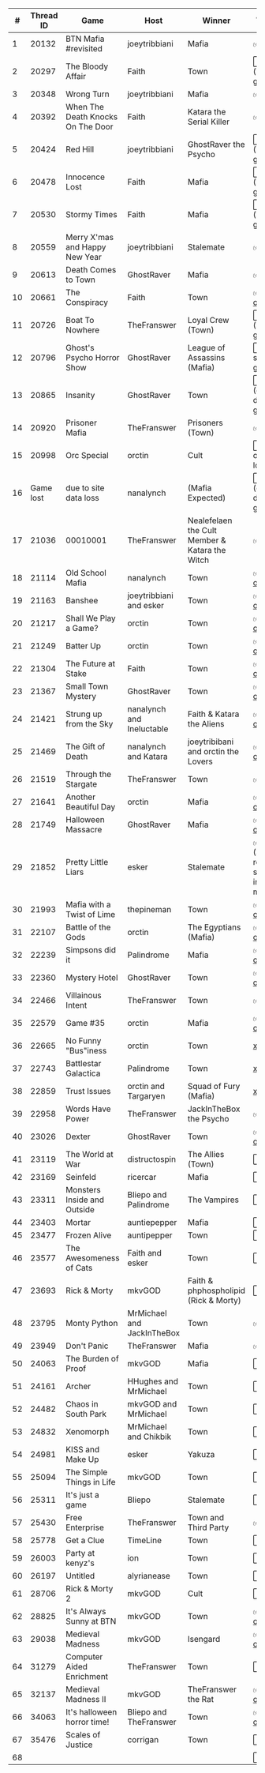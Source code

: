 | # | Thread ID | Game | Host | Winner | Archive Status |
| ------------- | ------------- | ------------- | ------------- | ------------- | ------------- |
| 1 | 20132 | BTN Mafia #revisited | joeytribbiani | Mafia | :white_check_mark:  [text](../../../raw/main/btn/1/spreadsheet.md) | 
| 2 | 20297 | The Bloody Affair | Faith | Town | :white_large_square: (image gone) |
| 3 | 20348 | Wrong Turn | joeytribbiani | Mafia | :white_check_mark: [png](../../../raw/main/btn/3/spreadsheet.png) |
| 4 | 20392 | When The Death Knocks On The Door | Faith | Katara the Serial Killer | :white_check_mark: [png](../../../raw/main/btn/4/spreadsheet.png) |
| 5 | 20424 | Red Hill | joeytribbiani | GhostRaver the Psycho | :white_large_square: (image gone) |
| 6 | 20478 | Innocence Lost | Faith | Mafia | :white_large_square: (image gone) |
| 7 | 20530 | Stormy Times | Faith | Mafia | :white_large_square: (image gone) |
| 8 | 20559 | Merry X'mas and Happy New Year | joeytribbiani | Stalemate | :white_check_mark: [png](../../../raw/main/btn/8/spreadsheet.png) |
| 9 | 20613 | Death Comes to Town | GhostRaver | Mafia | :white_check_mark: [png](../../../raw/main/btn/9/spreadsheet.png) |
| 10 | 20661 | The Conspiracy | Faith | Town | :white_check_mark: [xlsx](../../../raw/main/btn/10/spreadsheet.xlsx) \| [ods](../../../raw/main/btn/10/spreadsheet.ods) |
| 11 | 20726 | Boat To Nowhere | TheFranswer | Loyal Crew (Town) | :white_large_square: (image gone) |
| 12 | 20796 | Ghost's Psycho Horror Show | GhostRaver | League of Assassins (Mafia) | :white_large_square: (file share gone) |
| 13 | 20865 | Insanity | GhostRaver | Town | :white_large_square: (google drive gone) |
| 14 | 20920 | Prisoner Mafia | TheFranswer | Prisoners (Town) | :white_check_mark: [xls](../../../raw/main/btn/14/spreadsheet.xls) |
| 15 | 20998 | Orc Special | orctin | Cult | :white_large_square: (end of game lost) |
| 16 | Game lost | due to site data loss | nanalynch | (Mafia Expected) | :white_large_square: (google drive gone) |
| 17 | 21036 | 00010001 | TheFranswer | Nealefelaen the Cult Member & Katara the Witch | :white_check_mark: [xls](../../../raw/main/btn/17/spreadsheet.xls) |
| 18 | 21114 | Old School Mafia | nanalynch | Town | :white_check_mark: [xlsx](../../../raw/main/btn/18/spreadsheet.xlsx) \| [ods](../../../raw/main/btn/18/spreadsheet.ods) |
| 19 | 21163 | Banshee | joeytribbiani and esker | Town | :white_check_mark: [xlsx](../../../raw/main/btn/19/spreadsheet.xlsx) \| [ods](../../../raw/main/btn/19/spreadsheet.ods) |
| 20 | 21217 | Shall We Play a Game? | orctin | Town | :white_check_mark: [xlsx](../../../raw/main/btn/20/spreadsheet.xlsx) \| [ods](../../../raw/main/btn/20/spreadsheet.ods) |
| 21 | 21249 | Batter Up | orctin | Town | :white_check_mark: [xlsx](../../../raw/main/btn/21/spreadsheet.xlsx) \| [ods](../../../raw/main/btn/21/spreadsheet.ods) |
| 22 | 21304 | The Future at Stake | Faith | Town | :white_check_mark: [xlsx](../../../raw/main/btn/22/spreadsheet.xlsx) \| [ods](../../../raw/main/btn/22/spreadsheet.ods) |
| 23 | 21367 | Small Town Mystery | GhostRaver | Town | :white_check_mark: [xlsx](../../../raw/main/btn/23/spreadsheet.xlsx) \| [ods](../../../raw/main/btn/23/spreadsheet.ods) |
| 24 | 21421 | Strung up from the Sky | nanalynch and Ineluctable | Faith & Katara the Aliens | :white_check_mark: [xlsx](../../../raw/main/btn/24/spreadsheet.xlsx) \| [ods](../../../raw/main/btn/24/spreadsheet.ods) |
| 25 | 21469 | The Gift of Death | nanalynch and Katara | joeytribibani and orctin the Lovers | :white_check_mark: [xlsx](../../../raw/main/btn/25/spreadsheet.xlsx) \| [ods](../../../raw/main/btn/25/spreadsheet.ods) |
| 26 | 21519 | Through the Stargate | TheFranswer | Town | :white_check_mark: [xls](../../../raw/main/btn/26/spreadsheet.xls) |
| 27 | 21641 | Another Beautiful Day | orctin | Mafia | :white_check_mark: [xlsx](../../../../raw/main/btn/27/spreadsheet.xlsx) \| [ods](../../../../raw/main/btn/27/spreadsheet.ods) |
| 28 | 21749 | Halloween Massacre | GhostRaver | Mafia | :white_check_mark: [xlsx](../../../../raw/main/btn/28/spreadsheet.xlsx) \| [ods](../../../../raw/main/btn/28/spreadsheet.ods) |
| 29 | 21852 | Pretty Little Liars | esker | Stalemate | :white_check_mark: [ods](../../../../raw/main/btn/29/spreadsheet.ods) (SS recreated so some info missing) |
| 30 | 21993 | Mafia with a Twist of Lime | thepineman | Town | :white_check_mark: [xlsx](../../../../raw/main/btn/30/spreadsheet.xlsx) \| [ods](../../../../raw/main/btn/30/spreadsheet.ods) |
| 31 | 22107 | Battle of the Gods | orctin | The Egyptians (Mafia) | :white_check_mark: [xlsx](../../../../raw/main/btn/31/spreadsheet.xlsx) \| [ods](../../../../raw/main/btn/31/spreadsheet.ods) |
| 32 | 22239 | Simpsons did it | Palindrome | Mafia | :white_check_mark: [xlsx](../../../../raw/main/btn/32/spreadsheet.xlsx) \| [ods](../../../../raw/main/btn/32/spreadsheet.ods) |
| 33 | 22360 | Mystery Hotel | GhostRaver | Town | :white_check_mark: [xlsx](../../../../raw/main/btn/33/spreadsheet.xlsx) \| [ods](../../../../raw/main/btn/33/spreadsheet.ods) |
| 34 | 22466 | Villainous Intent | TheFranswer | Town | :white_check_mark: [xls](../../../raw/main/btn/34/spreadsheet.xls) |
| 35 | 22579 | Game #35 | orctin | Mafia | :white_check_mark: [xlsx](../../../../raw/main/btn/35/spreadsheet.xlsx) \| [ods](../../../../raw/main/btn/35/spreadsheet.ods) |
| 36 | 22665 | No Funny "Bus"iness | orctin | Town | [xlsx](../../../../raw/main/btn/36/spreadsheet.xlsx) \| [ods](../../../../raw/main/btn/36/spreadsheet.ods) |
| 37 | 22743 | Battlestar Galactica | Palindrome | Town | [xlsx](../../../../raw/main/btn/37/spreadsheet.xlsx) \| [ods](../../../../raw/main/btn/37/spreadsheet.ods) |
| 38 | 22859 | Trust Issues | orctin and Targaryen | Squad of Fury (Mafia) | [xlsx](../../../../raw/main/btn/38/spreadsheet.xlsx) \| [ods](../../../../raw/main/btn/38/spreadsheet.ods) |
| 39 | 22958 | Words Have Power | TheFranswer | JackInTheBox the Psycho | :white_check_mark: [xls](../../../raw/main/btn/39/spreadsheet.xls) |
| 40 | 23026 | Dexter | GhostRaver | Town | :white_check_mark: [xlsx](../../../../raw/main/btn/40/spreadsheet.xlsx) \| [ods](../../../../raw/main/btn/40/spreadsheet.ods) |
| 41 | 23119 | The World at War | distructospin | The Allies (Town) | :white_large_square: |
| 42 | 23169 | Seinfeld | ricercar | Mafia | :white_large_square: |
| 43 | 23311 | Monsters Inside and Outside | Bliepo and Palindrome | The Vampires | :white_large_square: |
| 44 | 23403 | Mortar | auntiepepper | Mafia | :white_large_square: |
| 45 | 23477 | Frozen Alive | auntipepper | Town | :white_large_square: |
| 46 | 23577 | The Awesomeness of Cats | Faith and esker | Town | :white_large_square: |
| 47 | 23693 | Rick & Morty | mkvGOD | Faith & phphospholipid (Rick & Morty) | :white_large_square: |
| 48 | 23795 | Monty Python | MrMichael and JackInTheBox | Town | :white_check_mark: [xlsx](../../../raw/main/btn/48/spreadsheet.xlsx) |
| 49 | 23949 | Don't Panic | TheFranswer | Mafia | :white_check_mark: [xls](../../../raw/main/btn/49/spreadsheet.xls) |
| 50 | 24063 | The Burden of Proof | mkvGOD | Mafia | :white_large_square: |
| 51 | 24161 | Archer | HHughes and MrMichael | Town | :white_large_square: |
| 52 | 24482 | Chaos in South Park | mkvGOD and MrMichael | Town | :white_large_square: |
| 53 | 24832 | Xenomorph | MrMichael and Chikbik | Town | :white_large_square: |
| 54 | 24981 | KISS and Make Up | esker | Yakuza | :white_large_square: |
| 55 | 25094 | The Simple Things in Life | mkvGOD | Town | :white_large_square: |
| 56 | 25311 | It's just a game | Bliepo | Stalemate | :white_large_square: |
| 57 | 25430 | Free Enterprise | TheFranswer | Town and Third Party | :white_check_mark: [xls](../../../raw/main/btn/57/spreadsheet.xls) |
| 58 | 25778 | Get a Clue | TimeLine | Town | :white_large_square: |
| 59 | 26003 | Party at kenyz's | ion | Town | :white_large_square: |
| 60 | 26197 | Untitled | alyrianease | Town | :white_large_square: |
| 61 | 28706 | Rick & Morty 2 | mkvGOD | Cult | :white_large_square: |
| 62 | 28825 | It's Always Sunny at BTN | mkvGOD | Town | :white_check_mark: [xlsx](../../../raw/main/btn/62/spreadsheet.xlsx) \| [ods](../../../raw/main/btn/62/spreadsheet.ods) |
| 63 | 29038 | Medieval Madness | mkvGOD | Isengard | :white_check_mark: [xlsx](../../../raw/main/btn/63/spreadsheet.xlsx) \| [ods](../../../raw/main/btn/63/spreadsheet.ods) |
| 64 | 31279 | Computer Aided Enrichment | TheFranswer | Town | :white_large_square: |
| 65 | 32137 | Medieval Madness II | mkvGOD | TheFranswer the Rat | :white_check_mark: [xlsx](../../../raw/main/btn/65/spreadsheet.xlsx) \| [ods](../../../raw/main/btn/65/spreadsheet.ods) |
| 66 | 34063 | It's halloween horror time! | Bliepo and TheFranswer | Town | :white_check_mark: [xlsx](../../../raw/main/btn/66/spreadsheet.xlsx) \| [ods](../../../raw/main/btn/66/spreadsheet.ods) |
| 67 | 35476 | Scales of Justice | corrigan | Town | :white_large_square: |
| 68 |  |  |  |  | :white_large_square: |
